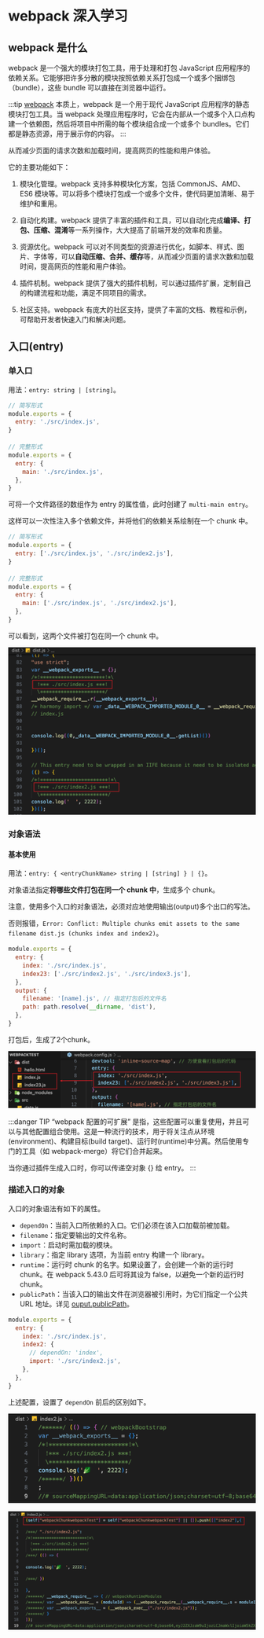 # webpack 深入学习

## webpack 是什么

webpack 是一个强大的模块打包工具，用于处理和打包 JavaScript 应用程序的依赖关系。它能够把许多分散的模块按照依赖关系打包成一个或多个捆绑包（bundle），这些 bundle 可以直接在浏览器中运行。

:::tip [webpack](https://www.webpackjs.com/concepts/)
本质上，webpack 是一个用于现代 JavaScript 应用程序的静态模块打包工具。当 webpack 处理应用程序时，它会在内部从一个或多个入口点构建一个依赖图，然后将项目中所需的每个模块组合成一个或多个 bundles。它们都是静态资源，用于展示你的内容。
:::

从而减少页面的请求次数和加载时间，提高网页的性能和用户体验。

它的主要功能如下：

1. 模块化管理。webpack 支持多种模块化方案，包括 CommonJS、AMD、ES6 模块等。可以将多个模块打包成一个或多个文件，使代码更加清晰、易于维护和重用。

2. 自动化构建。webpack 提供了丰富的插件和工具，可以自动化完成**编译、打包、压缩、混淆**等一系列操作，大大提高了前端开发的效率和质量。

3. 资源优化。webpack 可以对不同类型的资源进行优化，如脚本、样式、图片、字体等，可以**自动压缩、合并、缓存**等，从而减少页面的请求次数和加载时间，提高网页的性能和用户体验。

4. 插件机制。webpack 提供了强大的插件机制，可以通过插件扩展，定制自己的构建流程和功能，满足不同项目的需求。

5. 社区支持。webpack 有庞大的社区支持，提供了丰富的文档、教程和示例，可帮助开发者快速入门和解决问题。

## 入口(entry)

### 单入口

用法：`entry: string | [string]`。

```js
// 简写形式
module.exports = {
  entry: './src/index.js',
}

// 完整形式
module.exports = {
  entry: {
    main: './src/index.js',
  },
}
```

可将一个文件路径的数组作为 entry 的属性值，此时创建了 `multi-main entry`。

这样可以一次性注入多个依赖文件，并将他们的依赖关系绘制在一个 chunk 中。

```js
// 简写形式
module.exports = {
  entry: ['./src/index.js', './src/index2.js'],
}

// 完整形式
module.exports = {
  entry: {
    main: ['./src/index.js', './src/index2.js'],
  },
}
```

可以看到，这两个文件被打包在同一个 chunk 中。

![multi-main-entry](./images/multi-main-entry.png)

### 对象语法

#### 基本使用

用法：`entry: { <entryChunkName> string | [string] } | {}`。

对象语法指定**将哪些文件打包在同一个 chunk 中**，生成多个 chunk。

注意，使用多个入口的对象语法，必须对应地使用输出(output)多个出口的写法。

否则报错，`Error: Conflict: Multiple chunks emit assets to the same filename dist.js (chunks index and index2)`。

```js
module.exports = {
  entry: {
    index: './src/index.js',
    index23: ['./src/index2.js', './src/index3.js'],
  },
  output: {
    filename: '[name].js', // 指定打包后的文件名
    path: path.resolve(__dirname, 'dist'),
  },
}
```

打包后，生成了2个chunk。

![entry对象语法](./images/entry-obj.png)

:::danger TIP
“webpack 配置的可扩展” 是指，这些配置可以重复使用，并且可以与其他配置组合使用。这是一种流行的技术，用于将关注点从环境(environment)、构建目标(build target)、运行时(runtime)中分离。然后使用专门的工具（如 webpack-merge）将它们合并起来。

当你通过插件生成入口时，你可以传递空对象 {} 给 entry。
:::

### 描述入口的对象

入口的对象语法有如下的属性。

- `dependOn`：当前入口所依赖的入口。它们必须在该入口加载前被加载。
- `filename`：指定要输出的文件名称。
- `import`：启动时需加载的模块。
- `library`：指定 library 选项，为当前 entry 构建一个 library。
- `runtime`：运行时 chunk 的名字。如果设置了，会创建一个新的运行时 chunk。在 webpack 5.43.0 后可将其设为 false，以避免一个新的运行时 chunk。
- `publicPath`：当该入口的输出文件在浏览器被引用时，为它们指定一个公共 URL 地址。详见 [ouput.publicPath](https://www.webpackjs.com/configuration/output/#outputpublicpath)。

```js
module.exports = {
  entry: {
    index: './src/index.js',
    index2: {
      // dependOn: 'index',
      import: './src/index2.js',
    },
  },
}
```

上述配置，设置了 `dependOn` 前后的区别如下。

![dependOn之前](./images/dependOn-before.png)

![dependOn之后](./images/dependOn-after.png)

